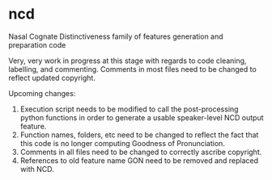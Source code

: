 # ncd
Nasal Cognate Distinctiveness family of features generation and preparation code

Very, very work in progress at this stage with regards to code cleaning, labelling, and commenting. Comments in most files need to be changed to reflect updated copyright.

Upcoming changes:
1. Execution script needs to be modified to call the post-processing python functions in order to generate a usable speaker-level NCD output feature.
2. Function names, folders, etc need to be changed to reflect the fact that this code is no longer computing Goodness of Pronunciation.
3. Comments in all files need to be changed to correctly ascribe copyright.
4. References to old feature name GON need to be removed and replaced with NCD.
